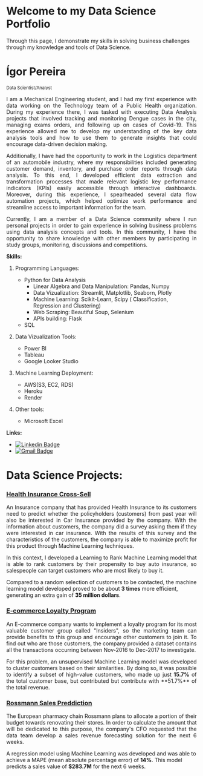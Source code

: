 # Welcome to my Data Science Portfolio

Through this page, I demonstrate my skills in solving business challenges through my knowledge and tools of Data Science.

# Ígor Pereira
<sub>Data Scientist/Analyst</sub>
<p align="justify">I am a Mechanical Engineering student, and I had my first experience with data working on the Technology team of a Public Health organization. During my experience there, I was tasked with executing Data Analysis projects that involved tracking and monitoring Dengue cases in the city, managing exams orders, and following up on cases of Covid-19. This experience allowed me to develop my understanding of the key data analysis tools and how to use them to generate insights that could encourage data-driven decision making.</p>

<p align="justify">Additionally, I have had the opportunity to work in the Logistics department of an automobile industry, where my responsibilities included generating customer demand, inventory, and purchase order reports through data analysis. To this end, I developed efficient data extraction and transformation processes that made relevant logistic key performance indicators (KPIs) easily accessible through interactive dashboards. Moreover, during this experience, I spearheaded several data flow automation projects, which helped optimize work performance and streamline access to important information for the team.</p>

<p align="justify">Currently, I am a member of a Data Science community where I run personal projects in order to gain experience in solving business problems using data analysis concepts and tools. In this community, I have the opportunity to share knowledge with other members by participating in study groups, monitoring, discussions and competitions.</p>


**Skills:**

1. Programming Languages:
    - Python for Data Analysis
        - Linear Algebra and Data Manipulation: Pandas, Numpy
        - Data Vizualization: Streamlit, Matplotlib, Seaborn, Plotly
        - Machine Learning: Scikit-Learn, Scipy ( Classification, Regression and Clustering)
        - Web Scraping: Beautiful Soup, Selenium
        - APIs building: Flask
    - SQL 

2. Data Vizualization Tools:
    - Power BI
    - Tableau
    - Google Looker Studio

3. Machine Learning Deployment:
    - AWS(S3, EC2, RDS)
    - Heroku
    - Render

4. Other tools:
    - Microsoft Excel

**Links:**
* [![Linkedin Badge](https://img.shields.io/badge/-LinkedIn-blue?style=flat&logo=LinkedIn&logoColor=white)](https://www.linkedin.com/in/igorvgpereira/)
* [![Gmail Badge](https://img.shields.io/badge/-Gmail-c14438?style=flat-square&logo=Gmail&logoColor=white&link=mailto:igorviniciusgpereira@gmail.com)](mailto:igorviniciusgpereira@gmail.com)


# Data Science Projects:

### [Health Insurance Cross-Sell]( https://github.com/igorvgp/DS-health-insurance-cross-sell ) 

<p align="justify">An Insurance company that has provided Health Insurance to its customers need to predict whether the policyholders (customers) from past year will also be interested in Car Insurance provided by the company. With the information about customers, the company did a survey asking them if they were interested in car insurance. With the results of this survey and the characteristics of the customers, the company is able to maximize profit for this product through Machine Learning techniques.

<p align="justify">In this context, I developed a Learning to Rank Machine Learning model that is able to rank customers by their propensity to buy auto insurance, so salespeople can target customers who are most likely to buy it.</p>

Compared to a random selection of customers to be contacted, the machine learning model developed proved to be about **3 times** more efficient, generating an extra gain of **35 million dollars**.</p>

### [E-commerce Loyalty Program]( https://github.com/igorvgp/DS-clustering-ecommerce-insiders ) 

<p align="justify">An E-commerce company wants to implement a loyalty program for its most valuable customer group called "Insiders", so the marketing team can provide benefits to this group and encourage other customers to join it. To find out who are those customers, the company provided a dataset contains all the transactions occurring between Nov-2016 to Dec-2017 to investigate.

<p style="text-align: justify;">For this problem, an unsupervised Machine Learning model was developed to cluster customers based on their similarities.
By doing so, it was possible to identify a subset of high-value customers, who made up just <strong>15.7%</strong> of the total customer base, but contributed but contribute with **51.7%** of the total revenue.</p>

### [Rossmann Sales Preddiction](https://github.com/igorvgp/DS_rossmann_stores)

<p align="justify">The European pharmacy chain Rossmann plans to allocate a portion of their budget towards renovating their stores. In order to calculate the amount that will be dedicated to this purpose, the company's CFO requested that the data team develop a sales revenue forecasting solution for the next 6 weeks.</p>
    
A regression model using Machine Learning was developed and was able to achieve a MAPE (mean absolute percentage error) of **14%**. This model predicts a sales value of **$283.7M** for the next 6 weeks.
